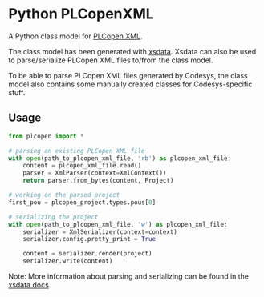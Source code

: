# Python PLCopenXML

A Python class model for [PLCopen XML](https://www.plcopen.org/technical-activities/xml-exchange).

The class model has been generated with [xsdata](https://xsdata.readthedocs.io/). Xsdata can also be used to parse/serialize PLCopen XML files to/from the class model.

To be able to parse PLCopen XML files generated by Codesys, the class model also contains some manually created classes for Codesys-specific stuff.

## Usage

```python
from plcopen import *

# parsing an existing PLCopen XML file
with open(path_to_plcopen_xml_file, 'rb') as plcopen_xml_file:
    content = plcopen_xml_file.read()
    parser = XmlParser(context=XmlContext())
    return parser.from_bytes(content, Project)

# working on the parsed project
first_pou = plcopen_project.types.pous[0]

# serializing the project
with open(path_to_plcopen_xml_file, 'w') as plcopen_xml_file:
    serializer = XmlSerializer(context=context)
    serializer.config.pretty_print = True

    content = serializer.render(project)
    serializer.write(content)
```

Note: More information about parsing and serializing can be found in the [xsdata docs](https://xsdata.readthedocs.io/en/latest/xml.html#).
